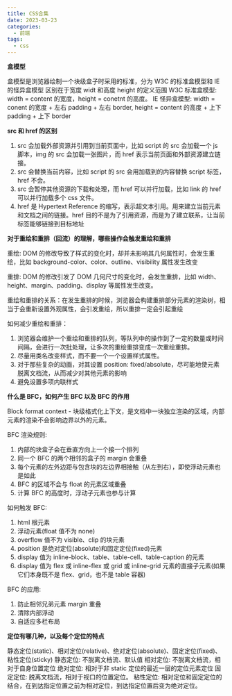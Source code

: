 ```yaml
---
title: CSS合集
date: 2023-03-23
categories:
  - 前端
tags:
  - css
---
```


**盒模型**

盒模型是浏览器绘制一个块级盒子时采用的标准，分为 W3C 的标准盒模型和 IE 的怪异盒模型
区别在于宽度 widt 和高度 height 的定义范围
W3C 标准盒模型: width = content 的宽度，height = conetnt 的高度。
IE 怪异盒模型: width = conent 的宽度 + 左右 padding + 左右 border, height = content 的高度 + 上下 padding + 上下 border

**src 和 href 的区别**

1. src 会加载外部资源并引用到当前页面中，比如 script 的 src 会加载一个 js 脚本，img 的 src 会加载一张图片，而 href 表示当前页面和外部资源建立链接。
2. src 会替换当前内容，比如 script 的 src 会用加载到的内容替换 script 标签，href 不会。
3. src 会暂停其他资源的下载和处理，而 href 可以并行加载，比如 link 的 href 可以并行加载多个 css 文件。
4. href 是 Hypertext Reference 的缩写，表示超文本引用。用来建立当前元素和文档之间的链接。href 目的不是为了引用资源，而是为了建立联系，让当前标签能够链接到目标地址

**对于重绘和重排（回流）的理解，哪些操作会触发重绘和重排**

重绘: DOM 的修改导致了样式的变化时，却并未影响其几何属性时，会发生重绘，比如 background-color、color、outline、visibility 属性发生改变

重排: DOM 的修改引发了 DOM 几何尺寸的变化时，会发生重排，比如 width、height、margin、padding、display 等属性发生改变。

重绘和重排的关系：在发生重排的时候，浏览器会构建重排部分元素的渲染树，相当于会重新设置外观属性，会引发重绘，所以重排一定会引起重绘

如何减少重绘和重排：

1. 浏览器会维护一个重绘和重排的队列，等队列中的操作到了一定的数量或时间间隔，会进行一次批处理，让多次的重绘重排变成一次重绘重排。
2. 尽量用类名改变样式，而不要一个一个设置样式属性。
3. 对于那些复杂的动画，对其设置 position: fixed/absolute，尽可能地使元素脱离文档流，从而减少对其他元素的影响
4. 避免设置多项内联样式

**什么是 BFC，如何产生 BFC 以及 BFC 的作用**

Block format context - 块级格式化上下文，是文档中一块独立渲染的区域，内部元素的渲染不会影响边界以外的元素。

BFC 渲染规则:

1. 内部的块盒子会在垂直方向上一个接一个排列
2. 同一个 BFC 的两个相邻的盒子的 margin 会重叠
3. 每个元素的左外边距与包含块的左边界相接触（从左到右），即使浮动元素也是如此
4. BFC 的区域不会与 float 的元素区域重叠
5. 计算 BFC 的高度时，浮动子元素也参与计算

如何触发 BFC:

1. html 根元素
2. 浮动元素(float 值不为 none)
3. overflow 值不为 visible、clip 的块元素
4. position 是绝对定位(absolute)和固定定位(fixed)元素
5. display 值为 inline-block、table、table-cell、table-caption 的元素
6. display 值为 flex 或 inline-flex 或 grid 或 inline-grid 元素的直接子元素(如果它们本身既不是 flex、grid，也不是 table 容器)

BFC 的应用:

1. 防止相邻兄弟元素 margin 重叠
2. 清除内部浮动
3. 自适应多栏布局

**定位有哪几种，以及每个定位的特点**

静态定位(static)、相对定位(relative)、绝对定位(absolute)、固定定位(fixed)、粘性定位(sticky)
静态定位: 不脱离文档流、默认值
相对定位: 不脱离文档流，相对于自身位置定位
绝对定位: 相对于非 static 定位的最近一层的定位元素定位
固定定位: 脱离文档流，相对于视口的位置定位。
粘性定位: 相对定位和固定定位的结合，在到达指定位置之前为相对定位，到达指定位置后变为绝对定位。
